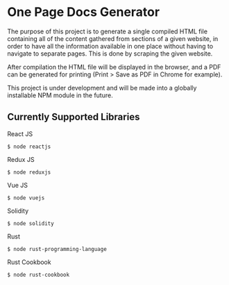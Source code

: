 # One Page Docs Generator

The purpose of this project is to generate a single compiled HTML file containing all of the content gathered from sections of a given website, in order to have all the information available in one place without having to navigate to separate pages. This is done by scraping the given website. 

After compilation the HTML file will be displayed in the browser, and a PDF can be generated for printing (Print > Save as PDF in Chrome for example).

This project is under development and will be made into a globally installable NPM module in the future.

## Currently Supported Libraries

React JS

    $ node reactjs

Redux JS

    $ node reduxjs

Vue JS

    $ node vuejs

Solidity

    $ node solidity

Rust

    $ node rust-programming-language

Rust Cookbook

    $ node rust-cookbook
